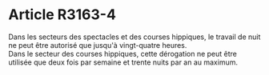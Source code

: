 # Article R3163-4

Dans les secteurs des spectacles et des courses hippiques, le travail de nuit ne peut être autorisé que jusqu'à vingt-quatre heures.  
Dans le secteur des courses hippiques, cette dérogation ne peut être utilisée que deux fois par semaine et trente nuits par an au maximum.